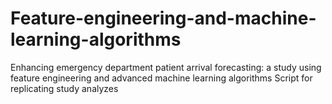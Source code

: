 # Feature-engineering-and-machine-learning-algorithms
Enhancing emergency department patient arrival forecasting: a study using feature engineering and advanced machine learning algorithms Script for replicating study analyzes
